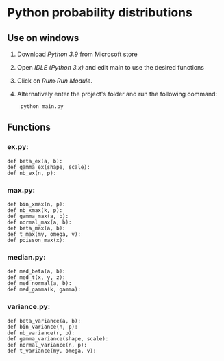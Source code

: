 # Python probability distributions

## Use on windows
1. Download *Python 3.9* from Microsoft store
2. Open *IDLE (Python 3.x)* and edit main to use the desired functions
2. Click on *Run*\>*Run Module*.

3. Alternatively enter the project's folder and run the following command:
   ```
    python main.py
   ```
   
## Functions

### ex.py:
    def beta_ex(a, b):
    def gamma_ex(shape, scale):
    def nb_ex(n, p):
  
### max.py:
    def bin_xmax(n, p):
    def nb_xmax(k, p):
    def gamma_max(a, b):
    def normal_max(a, b):
    def beta_max(a, b):
    def t_max(my, omega, v):
    def poisson_max(x):
    
### median.py:
    def med_beta(a, b):
    def med_t(x, y, z):
    def med_normal(a, b):
    def med_gamma(k, gamma):
    
### variance.py:
    def beta_variance(a, b):
    def bin_variance(n, p):
    def nb_variance(r, p):
    def gamma_variance(shape, scale):
    def normal_variance(n, p):
    def t_variance(my, omega, v):